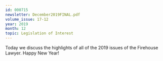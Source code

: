 ```yaml
---
id: 000715
newsletter: December2019FINAL.pdf
volume_issue: 17-12
year: 2019
month: 12
topic: Legislation of Interest
---
```


Today we discuss the highlights of all of   the 2019 issues of the Firehouse Lawyer. Happy New Year!
